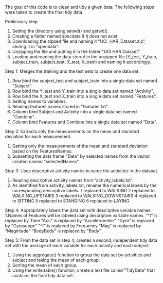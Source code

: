 The goal of this code is to clean and tidy a given data. The following steps were taken to create the final tidy data.

Preliminary step
1. Setting the directory using setwd() and getwd().
2. Creating a folder named specdata if it does not exist.
3. Downloading the zipped file and naming it "UCI_HAR_Dataset.zip", storing it in "specdata".
4. Unzipping the file and putting it in the folder "UCI HAR Dataset".
5. Loading and reading the data stored in the unzipped file (Y_test, Y_train, subject_train,
subject_test, X_test, X_train) and naming it accordingly.

Step 1: Merges the training and the test sets to create one data set.
1. Row bind the subject_test and subject_train into a single data set named "Subject".
2. Row bind the Y_test and Y_train into a single data set named "Activity".
3. Row bind the X_test and X_train into a single data set named "Features".
4. Setting names to variables.
5. Reading features names stored in "features.txt".
5. Column bind Subject and Activity into a single data set named "Combine".
6. Column bind Features and Combine into a single data set named "Data".

Step 2: Extracts only the measurements on the mean and standard deviation for each measurement.
1. Getting only the measurements  of the mean and standard deviation based on the FeaturesNames.
2. Subsetting the data frame "Data" by selected names from the vector created named "selectedNames".

Step 3: Uses descriptive activity names to name the activities in the dataset.
1. Reading descriptive activity names from “activity_labels.txt”.
2. As identified from activity_labels.txt, rename the numerical labels by the corresponding descriptive labels.
    1 replaced to WALKING
    2 replaced to WALKING_UPSTAIRS
    3 replaced to WALKING_DOWNSTAIRS
    4 replaced to SITTING
    5 replaced to STANDING
    6 replaced to LAYING

Step 4: Appropriately labels the data set with descriptive variable names.
1.Names of Features will be labeled using descriptive variable names.
    "^t" is replaced by Time
    "Acc" is replaced by "Accelerometer"
    "Gyro" is replaced by "Gyroscope"
    "^f" is replaced by Frequency
    "Mag" is replaced by "Magnitude"
    "BodyBody" is replaced by "Body"

Step 5: From the data set in step 4, creates a second, independent tidy data set with the average of each variable for each activity and each subject.
1. Using the aggregate() function to group the data set by activities and subject and taking the mean of each group.
2. Sorting the mean of each group.
3. Using the write.table() function, create a text file called "TidyData" that contains the final tidy data set.
